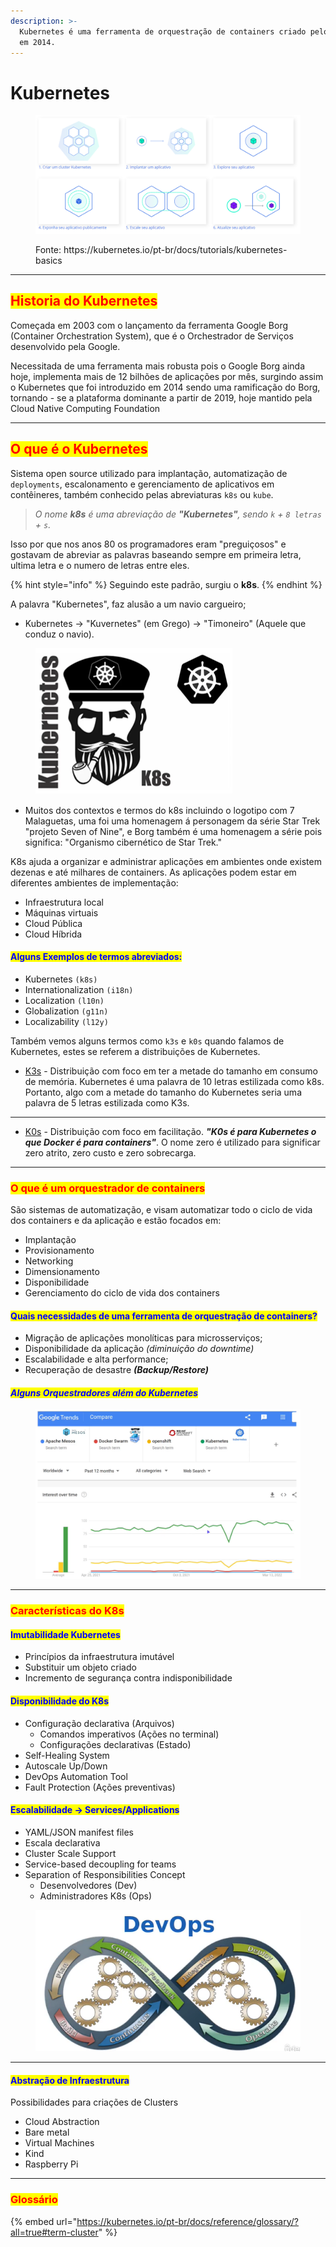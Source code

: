 ```yaml
---
description: >-
  Kubernetes é uma ferramenta de orquestração de containers criado pelo google
  em 2014.
---
```


# Kubernetes

<figure><img src=".gitbook/assets/image (48).png" alt=""><figcaption><p>Fonte: https://kubernetes.io/pt-br/docs/tutorials/kubernetes-basics</p></figcaption></figure>

***

## <mark style="color:red;">Historia do Kubernetes</mark>

Começada em 2003 com o lançamento da ferramenta Google Borg (Container Orchestration System), que é o Orchestrador de Serviços desenvolvido pela Google.&#x20;

Necessitada de uma ferramenta mais robusta pois o Google Borg ainda hoje, implementa mais de 12 bilhões de aplicações por mês, surgindo assim o Kubernetes que foi introduzido em 2014 sendo uma ramificação do Borg, tornando - se a plataforma dominante a partir de 2019, hoje mantido pela Cloud Native Computing Foundation

***

## <mark style="color:red;">O que é o Kubernetes</mark>

Sistema open source utilizado para implantação, automatização de `deployments`, escalonamento e gerenciamento de aplicativos em contêineres, também conhecido pelas abreviaturas `k8s` ou `kube`.

> _O nome **k8s** é uma abreviação de **"Kubernetes"**, sendo `k` + `8 letras` + `s`._

Isso por que nos anos 80 os programadores eram "preguiçosos" e gostavam de abreviar as palavras baseando sempre em primeira letra, ultima letra e o numero de letras entre eles.

{% hint style="info" %}
Seguindo este padrão, surgiu o **k8s**.
{% endhint %}

A palavra "Kubernetes", faz alusão a um navio cargueiro;

* Kubernetes -> "Kuvernetes" (em Grego) -> "Timoneiro" (Aquele que conduz o navio).

<figure><img src=".gitbook/assets/image (53).png" alt=""><figcaption></figcaption></figure>

* Muitos dos contextos e termos do k8s incluindo o logotipo com 7 Malaguetas, uma foi uma homenagem á personagem da série Star Trek "projeto Seven of Nine", e Borg também é uma homenagem a série pois significa:  "Organismo cibernético de Star Trek."

K8s ajuda a organizar e administrar aplicações em ambientes onde existem dezenas e até milhares de containers. As aplicações podem estar em diferentes ambientes de implementação:

* Infraestrutura local
* Máquinas virtuais
* Cloud Pública
* Cloud Híbrida

#### <mark style="color:blue;">Alguns Exemplos de termos abreviados:</mark>

* Kubernetes `(k8s)`
* Internationalization `(i18n)`
* Localization `(l10n)`
* Globalization `(g11n)`
* Localizability `(l12y)`

Também vemos alguns termos como `k3s` e `k0s` quando falamos de Kubernetes, estes se referem a distribuições de Kubernetes.

* [K3s](https://k3s.io/) - Distribuição com foco em ter a metade do tamanho em consumo de memória. Kubernetes é uma palavra de 10 letras estilizada como k8s. Portanto, algo com a metade do tamanho do Kubernetes seria uma palavra de 5 letras estilizada como K3s.

***

* [K0s](https://k0sproject.io/) - Distribuição com foco em facilitação. _**"K0s é para Kubernetes o que Docker é para containers"**_. O nome zero é utilizado para significar zero atrito, zero custo e zero sobrecarga.

***

### <mark style="color:red;">O que é um orquestrador de containers</mark>

São sistemas de automatização, e visam automatizar todo o ciclo de vida dos containers e da aplicação e estão focados em:

* Implantação
* Provisionamento
* Networking
* Dimensionamento
* Disponibilidade
* Gerenciamento do ciclo de vida dos containers

#### <mark style="color:blue;">Quais necessidades de uma ferramenta de orquestração de containers?</mark>

* Migração de aplicações monolíticas para microsserviços;
* Disponibilidade da aplicação _(diminuição do downtime)_
* Escalabilidade e alta performance;
* Recuperação de desastre _**(Backup/Restore)**_

#### _<mark style="color:blue;">**Alguns Orquestradores além do Kubernetes**</mark>_

<figure><img src=".gitbook/assets/image (56).png" alt=""><figcaption></figcaption></figure>

***

### <mark style="color:red;">Características do K8s</mark>

#### <mark style="color:blue;">Imutabilidade Kubernetes</mark>

* Princípios da infraestrutura imutável
* Substituir um objeto criado
* Incremento de segurança contra indisponibilidade

#### <mark style="color:blue;">Disponibilidade do K8s</mark>

* Configuração declarativa (Arquivos)
  * Comandos imperativos (Ações no terminal)
  * Configurações declarativas (Estado)
* Self-Healing System
* Autoscale Up/Down
* DevOps Automation Tool
* Fault Protection (Ações preventivas)

#### <mark style="color:blue;">Escalabilidade -> Services/Applications</mark>

* YAML/JSON manifest files
* Escala declarativa
* Cluster Scale Support
* Service-based decoupling for teams
* Separation of Responsibilities Concept
  * Desenvolvedores (Dev)
  * Administradores K8s (Ops)



<figure><img src=".gitbook/assets/image (60).png" alt=""><figcaption></figcaption></figure>

***

#### <mark style="color:blue;">Abstração de Infraestrutura</mark>

Possibilidades para criações de Clusters

* Cloud Abstraction
* Bare metal
* Virtual Machines
* Kind
* Raspberry Pi

***

### <mark style="color:red;">Glossário</mark>

{% embed url="https://kubernetes.io/pt-br/docs/reference/glossary/?all=true#term-cluster" %}
